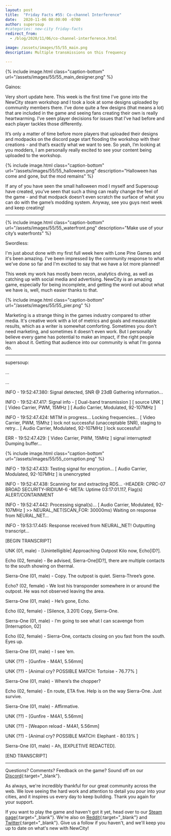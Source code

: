 ```yaml
---
layout: post
title:  "Friday Facts #55: Co-channel Interference"
date:   2020-11-06 00:00:00 -0700
author: supersoup
#categories: new-city friday-facts
redirect_from:
  - /blog/2020/11/06/co-channel-interference.html

image: /assets/images/55/55_main.png
description: Multiple transmissions on this frequency

---
```


{% include image.html class="caption-bottom"
  url="/assets/images/55/55_main_designer.png"
%}

Gainos:

Very short update here. This week is the first time I’ve gone into the NewCity steam workshop and I took a look at some designs uploaded by community members there. I’ve done quite a few designs (that means a lot) that are included in the game and seeing fans creating their own is really heartwarming. I’ve seen player decisions for issues that I’ve had before and each player tackles those differently.

It’s only a matter of time before more players that uploaded their designs and modpacks on the discord page start flooding the workshop with their creations - and that’s exactly what we want to see. So yeah, I’m looking at you modders, I am personally really excited to see your content being uploaded to the workshop.

{% include image.html class="caption-bottom"
  url="/assets/images/55/55_halloween.png"
  description="Halloween has come and gone, but the mod remains"
%}

 If any of you have seen the small halloween mod I myself and Supersoup have created, you’ve seen that such a thing can really change the feel of the game - and that modpack doesn’t even scratch the surface of what you can do with the game’s modding system.
Anyway, see you guys next week and keep creating!



---
{% include image.html class="caption-bottom"
  url="/assets/images/55/55_waterfront.png"
  description="Make use of your city’s waterfronts"
%}

Swordless:

I'm just about done with my first full week here with Lone Pine Games and it's been amazing. I've been impressed by the community response to what we've done so far and I'm excited to say that we have a lot more planned!

This week my work has mostly been recon, analytics diving, as well as catching up with social media and advertising. NewCity is an amazing game, especially for being incomplete, and getting the word out about what we have is, well, much easier thanks to that. 

{% include image.html class="caption-bottom"
  url="/assets/images/55/55_pier.png"
%}

Marketing is a strange thing in the games industry compared to other media. It's creative work with a lot of metrics and goals and measurable results, which as a writer is somewhat comforting. Sometimes you don't need marketing, and sometimes it doesn't even work. But I personally believe every game has potential to make an impact, if the right people learn about it. Getting that audience into our community is what I'm gonna do.


---

supersoup:

…

… 

INFO - 19:52:47.380: 
Signal detected, SNR @ 23dB
Gathering information...

INFO - 19:52:47.417: 
Signal info -
\[ Dual-band transmission \] \[ source UNK \]
\[ Video Carrier, PWM, 15MHz \]
\[ Audio Carrier, Modulated, 92-107MHz \]

INFO - 19:52:47.424: 
MITM in progress…
Locking frequencies…
\[ Video Carrier, PWM, 15Mhz \] lock not successful (unacceptable SNR), staging to retry...
\[ Audio Carrier, Modulated, 92-107MHz \] lock successful!

ERR - 19:52:47.429: 
\[ Video Carrier, PWM, 15MHz \] signal interrupted! Dumping buffer…

{% include image.html class="caption-bottom"
  url="/assets/images/55/55_corruption.png"
%}

INFO - 19:52:47.433: 
Testing signal for encryption…
\[ Audio Carrier, Modulated, 92-107MHz \] is unencrypted

INFO - 19:52:47.438: 
Scanning for and extracting RDS…
-HEADER: CPRC-07 BROAD SECURITY-IRIDIUM-6
-META: Uptime 03:17:01.117, Flag(s) ALERT/CONTAINMENT

INFO - 19:52:47.442: 
Processing signal(s)...
\[ Audio Carrier, Modulated, 92-107MHz \] >> NEURAL_NET(SCAN_FOR: 30000ms)
Waiting on response from NEURAL_NET…

INFO - 19:53:17.445: 
Response received from NEURAL_NET! Outputting transcript…

\[BEGIN TRANSCRIPT\]

UNK (01, male) - \[Unintelligible\] Approaching Outpost Kilo now, Echo\[ID?\]. 

Echo (02, female) - Be advised, Sierra-One\[ID?\], there are multiple contacts to the south showing on thermal. 

Sierra-One (01, male) - Copy. The outpost is quiet. Sierra-Three’s gone. 

Echo? (02, female) - We lost his transponder somewhere in or around the outpost. He was not observed leaving the area.

Sierra-One (01, male) - He’s gone, Echo.

Echo (02, female) - \[Silence, 3.201\] Copy, Sierra-One. 

Sierra-One (01, male) - I’m going to see what I can scavenge from \[Interruption, 02\]

Echo (02, female) - Sierra-One, contacts closing on you fast from the south. Eyes up. 

Sierra-One (01, male) - I see ‘em.

UNK (??) - \[Gunfire - M4A1, 5.56mm\]

UNK (??) - \[Animal cry? POSSIBLE MATCH: Tortoise - 76.77% \]

Sierra-One (01, male) - Where’s the chopper?

Echo (02, female) - En route, ETA five. Help is on the way Sierra-One. Just survive. 

Sierra-One (01, male) - Affirmative. 

UNK (??) - \[Gunfire - M4A1, 5.56mm\]

UNK (??) - \[Weapon reload - M4A1, 5.56mm\]

UNK (??) - \[Animal cry? POSSIBLE MATCH: Elephant - 80.13% \]

Sierra-One (01, male) - Ah, \[EXPLETIVE REDACTED\].

\[END TRANSCRIPT\]

---

Questions? Comments? Feedback on the game? Sound off on our [Discord]{:target="_blank"}.

As always, we're incredibly thankful for our great community across the web. We love seeing the hard work and attention to detail you pour into your cities, and it inspires us every day to keep building. Thank you again for your support.

If you want to play the game and haven't got it yet, head over to our [Steam page]{:target="_blank"}. We're also on [Reddit]{:target="_blank"} and [Twitter]{:target="_blank"}. Give us a follow if you haven't, and we'll keep you up to date on what's new with NewCity!

[Discord]:  http://discord.gg/cz6t4J5
[Steam page]: https://store.steampowered.com/app/1067860/NewCity/
[Reddit]: https://www.reddit.com/r/NewCity
[Twitter]: https://twitter.com/lone_pine_games








